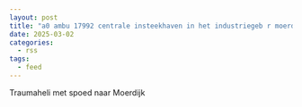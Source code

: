 ```yaml
---
layout: post
title: "a0 ambu 17992 centrale insteekhaven in het industriegeb r moerdijk moerdk bon 33169"
date: 2025-03-02
categories: 
  - rss
tags: 
  - feed
---
```


Traumaheli met spoed naar Moerdijk
